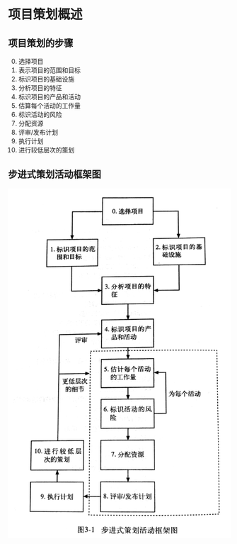 # 项目策划概述

## 项目策划的步骤

0. 选择项目
1. 表示项目的范围和目标
2. 标识项目的基础设施
3. 分析项目的特征
4. 标识项目的产品和活动
5. 估算每个活动的工作量
6. 标识活动的风险
7. 分配资源
8. 评审/发布计划
9. 执行计划
10. 进行较低层次的策划

## 步进式策划活动框架图

![步进式策划活动图](/picture/步进式策划活动图.jpg)
